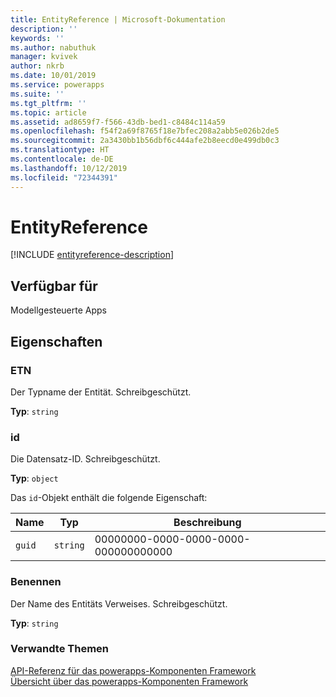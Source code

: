 ```yaml
---
title: EntityReference | Microsoft-Dokumentation
description: ''
keywords: ''
ms.author: nabuthuk
manager: kvivek
author: nkrb
ms.date: 10/01/2019
ms.service: powerapps
ms.suite: ''
ms.tgt_pltfrm: ''
ms.topic: article
ms.assetid: ad8659f7-f566-43db-bed1-c8484c114a59
ms.openlocfilehash: f54f2a69f8765f18e7bfec208a2abb5e026b2de5
ms.sourcegitcommit: 2a3430bb1b56dbf6c444afe2b8eecd0e499db0c3
ms.translationtype: HT
ms.contentlocale: de-DE
ms.lasthandoff: 10/12/2019
ms.locfileid: "72344391"
---
```

# <a name="entityreference"></a>EntityReference

[!INCLUDE [entityreference-description](includes/entityreference-description.md)]

## <a name="available-for"></a>Verfügbar für 

Modellgesteuerte Apps

## <a name="properties"></a>Eigenschaften

### <a name="etn"></a>ETN

Der Typname der Entität. Schreibgeschützt.

**Typ**: `string`

### <a name="id"></a>id

Die Datensatz-ID. Schreibgeschützt.

**Typ**: `object`

Das `id`-Objekt enthält die folgende Eigenschaft:

|Name|Typ|Beschreibung|
|--|--|--|
|`guid`|`string`|00000000-0000-0000-0000-000000000000|

### <a name="name"></a>Benennen

Der Name des Entitäts Verweises. Schreibgeschützt.

**Typ**: `string`

### <a name="related-topics"></a>Verwandte Themen

[API-Referenz für das powerapps-Komponenten Framework](../reference/index.md)<br/>
[Übersicht über das powerapps-Komponenten Framework](../overview.md)

